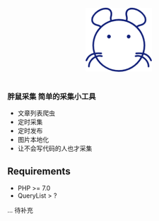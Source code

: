 <p align="center">
  <img width="150" src="logo.png" alt="胖鼠采集">
  <br>
  <br>
</p>

### 胖鼠采集 简单的采集小工具
- 文章列表爬虫
- 定时采集 
- 定时发布
- 图片本地化
- 让不会写代码的人也才采集

## Requirements
- PHP >= 7.0
- QueryList > ?


... 待补充

